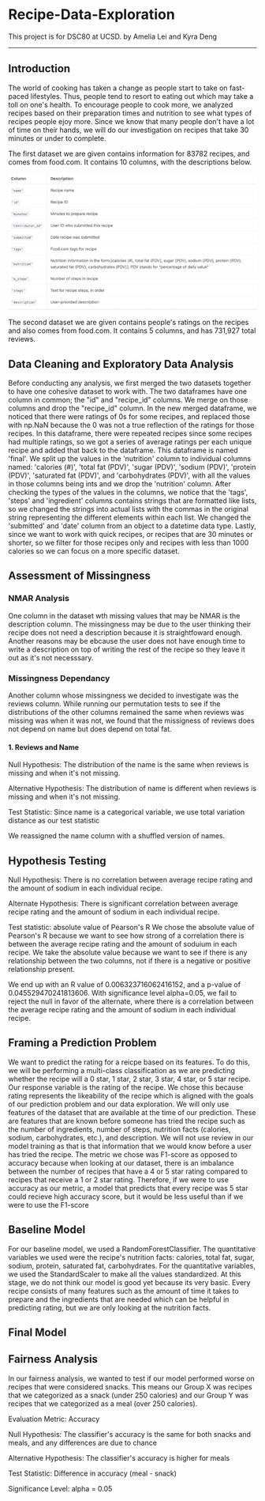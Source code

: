 # Recipe-Data-Exploration

This project is for DSC80 at UCSD. 
by Amelia Lei and Kyra Deng

---

## Introduction

The world of cooking has taken a change as people start to take on fast-paced lifestyles. Thus, people tend to resort to eating out which may take a toll on one's health. To encourage people to cook more, we analyzed recipes based on their preparation times and nutrition to see what types of recipes people ejoy more. Since we know that many people don't have a lot of time on their hands, we will do our investigation on recipes that take 30 minutes or under to complete. 

The first dataset we are given contains information for 83782 recipes, and comes from food.com. It contains 10 columns, with the descriptions below. 

<img src="recipes_description.jpeg" >


The second dataset we are given contains people's ratings on the recipes and also comes from food.com. It contains 5 columns, and has 731,927 total reviews. 

## Data Cleaning and Exploratory Data Analysis

Before conducting any analysis, we first merged the two datasets together to have one cohesive dataset to work with. The two dataframes have one column in common; the "id" and "recipe_id" columns. We merge on those columns and drop the "recipe_id" column. 
In the new merged dataframe, we noticed that there were ratings of 0s for some recipes, and replaced those with np.NaN because the 0 was not a true reflection of the ratings for those recipes. In this dataframe, there were repeated recipes since some recipes had multiple ratings, so we got a series of average ratings per each unique recipe and added that back to the dataframe. This dataframe is named 'final'.
We split up the values in the 'nutrition' column to individual columns named: 'calories (#)', 'total fat (PDV)', 'sugar (PDV)', 'sodium (PDV)', 'protein (PDV)', 'saturated fat (PDV)',  and 'carbohydrates (PDV)', with all the values in those columns being ints and we drop the 'nutrition' column. After checking the types of the values in the columns, we notice that the 'tags', 'steps' and 'ingredient' columns contains strings that are formatted like lists, so we changed the strings into actual lists with the commas in the original string representing the different elements within each list. We changed the 'submitted' and 'date' column from an object to a datetime data type. 
Lastly, since we want to work with quick recipes, or recipes that are 30 minutes or shorter, so we filter for those recipes only and recipes with less than 1000 calories so we can focus on a more specific dataset.


## Assessment of Missingness 
### NMAR Analysis

One column in the dataset wth missing values that may be NMAR is the  description column. The missingness may be due to the user thinking their recipe does not need a description because it is straightfoward enough. Another reasons may be ebcause the user does not have enough time to write a description on top of writing the rest of the recipe so they leave it out as it's not necesssary.

### Missingness Dependancy 

Another column whose missingness we decided to investigate was the reviews column. While running our permutation tests to see if the distributions of the other columns remained the same when reviews was missing was when it was not, we found that the missigness of reviews does not depend on name but does depend on total fat. 

#### 1. Reviews and Name

Null Hypothesis: The distribution of the name is the same when reviews is missing and when it's not missing.

Alternative Hypothesis: The distribution of name is different when reviews is missing and when it's not missing.

Test Statistic: Since name is a categorical variable, we use total variation distance as our test statistic

We reassigned the name column with a shuffled version of names. 





## Hypothesis Testing
Null Hypothesis: There is no correlation between average recipe rating and the amount of sodium in each individual recipe. 

Alternate Hypothesis: There is significant correlation between average recipe rating and the amount of sodium in each individual recipe. 


Test statistic: absolute value of Pearson's R
We chose the absolute value of Pearson's R because we want to see how strong of a correlation there is between the average recipe rating and the amount of soduium in each recipe. We take the absolute value because we want to see if there is any relationship between the two columns, not if there is a negative or positive relationship present. 

We end up with an R value of 0.006323716062416152, and a p-value of 0.045529470241813606. With significance level alpha=0.05, we fail to reject the null in favor of the alternate, where there is a correlation between the average recipe rating and the amount of sodium in each individual recipe. 

## Framing a Prediction Problem
We want to predict the rating for a reicpe based on its features. To do this, we will be performing a multi-class classification as we are predicting whether the recipe will a 0 star, 1 star, 2 star, 3 star, 4 star, or 5 star recipe. 
Our response variable is the rating of the recipe. We chose this because rating represents the likeability of the recipe which is aligned with the goals of our prediction problem and our data exploration. 
We will only use features of the dataset that are available at the time of our prediction. These are features that are known before someone has tried the recipe such as the number of ingredients, number of steps, nutrition facts (calories, sodium, carbohydrates, etc.), and description. We will not use review in our model training as that is that information that we would know before a user has tried the recipe. 
The metric we chose was F1-score as opposed to accuracy because when looking at our dataset, there is an imbalance between the number of recipes that have a 4 or 5 star rating compared to recipes that receive a 1 or 2 star rating. Therefore, if we were to use accuracy as our metric, a model that predicts that every recipe was 5 star could recieve high accuracy score, but it would be less useful than if we were to use the F1-score


## Baseline Model
For our baseline model, we used a RandomForestClassifier. The quantitative variables we used were the recipe's nutrition facts: calories, total fat, sugar, sodium, protein, saturated fat, carbohydrates. For the quantitative variables, we used the StandardScaler to make all the values standardized. At this stage, we do not think our model is good yet because its very basic. Every recipe consists of many features such as the amount of time it takes to prepare and the ingredients that are needed which can be helpful in predicting rating, but we are only looking at the nutrition facts.   


## Final Model


## Fairness Analysis
In our fairness analysis, we wanted to test if our model performed worse on recipes that were considered snacks. This means our Group X was recipes that we categorized as a snack (under 250 calories) and our Group Y was recipes that we categorized as a meal (over 250 calories).

Evaluation Metric: Accuracy

Null Hypothesis: The classifier's accuracy is the same for both snacks and meals, and any differences are due to chance

Alternative Hypothesis: The classifier's accuracy is higher for meals

Test Statistic: Difference in accuracy (meal - snack)

Significance Level: alpha = 0.05
